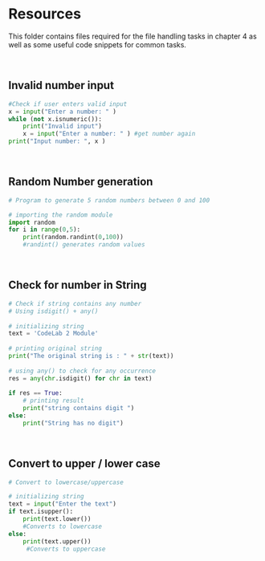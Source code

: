 # Resources

This folder contains files required for the file handling tasks in chapter 4 as well as some useful code snippets for common tasks. 

&nbsp;
&nbsp;

## Invalid number input

```python
#Check if user enters valid input
x = input("Enter a number: " )
while (not x.isnumeric()):
    print("Invalid input")
    x = input("Enter a number: " ) #get number again
print("Input number: ", x )
```

&nbsp;
&nbsp;

## Random Number generation

```python
# Program to generate 5 random numbers between 0 and 100

# importing the random module
import random
for i in range(0,5):
    print(random.randint(0,100))
    #randint() generates random values
```

&nbsp;
&nbsp;

## Check for number in String

```python
# Check if string contains any number
# Using isdigit() + any()
 
# initializing string
text = 'CodeLab 2 Module'
 
# printing original string
print("The original string is : " + str(text))
 
# using any() to check for any occurrence
res = any(chr.isdigit() for chr in text)
     
if res == True:
    # printing result
    print("string contains digit ")
else:
    print("String has no digit")

```

&nbsp;
&nbsp;

## Convert to upper / lower case

```python
# Convert to lowercase/uppercase

# initializing string
text = input("Enter the text")
if text.isupper():
    print(text.lower()) 
    #Converts to lowercase
else:
    print(text.upper())
     #Converts to uppercase
```


